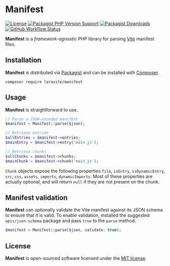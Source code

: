 # Manifest

[![License][license-badge]][MIT license]
[![Packagist PHP Version Support][version-badge]][Packagist]
[![Packagist Downloads][downloads-badge]][Packagist]
[![GitHub Workflow Status][workflow-status-badge]][workflow-status]

**Manifest** is a _framework-agnostic_ PHP library for parsing [Vite] manifest files.

## Installation

**Manifest** is distributed via [Packagist] and can be installed with [Composer].

```shell
composer require laravite/manifest
```

## Usage

**Manifest** is straightforward to use.

```php
// Parse a JSON-encoded manifest
$manifest = Manifest::parse($json);

// Retrieve entries
$allEntries = $manifest->entries;
$mainEntry = $manifest->entry('main.js');

// Retrieve chunks
$allChunks = $manifest->chunks;
$mainChunk = $manifest->chunk('main.js');
```

`Chunk` objects expose the following properties `file`, `isEntry`, `isDynamicEntry`, 
`src`, `css`, `assets`, `imports`, `dynamicImports`. Most of these properties are actually
optional, and will return `null` if they are not present on the chunk.

## Manifest validation

**Manifest** can optionally validate the Vite manifest against its JSON schema to ensure
that it is valid. To enable validation, installed the suggested `opis/json-schema` package and
pass `true` to the `parse` method.

```php
$manifest = Manifest::parse($json, validate: true);
```

## License

**Manifest** is open-sourced software licensed under the [MIT license].

[Vite]: https://vitejs.org
[Composer]: https://getcomposer.org
[MIT license]: LICENSE.md
[license-badge]: https://img.shields.io/github/license/laravite/manifest
[Packagist]: https://packagist.org/packages/laravite/manifest
[version-badge]: https://img.shields.io/packagist/php-v/laravite/manifest
[downloads-badge]: https://img.shields.io/packagist/dt/laravite/manifest
[workflow-status]: https://github.com/laravite/manifest/actions/workflows/ci.yml
[workflow-status-badge]: https://img.shields.io/github/workflow/status/laravite/manifest/CI
